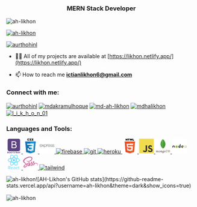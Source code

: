 <h3 align="center">MERN Stack Developer</h3>

<p align="left"> <img src="https://komarev.com/ghpvc/?username=ah-likhon&label=Profile%20views&color=0e75b6&style=flat" alt="ah-likhon" /> </p>

<p align="left"> <a href="https://github.com/ryo-ma/github-profile-trophy"><img src="https://github-profile-trophy.vercel.app/?username=ah-likhon" alt="ah-likhon" /></a> </p>

<p align="left"> <a href="https://twitter.com/aurthohinl" target="blank"><img src="https://img.shields.io/twitter/follow/aurthohinl?logo=twitter&style=for-the-badge" alt="aurthohinl" /></a> </p>

- 👨‍💻 All of my projects are available at [https://likhon.netlify.app/](https://likhon.netlify.app/)

- 📫 How to reach me **ictianlikhon6@gmail.com**

<h3 align="left">Connect with me:</h3>
<p align="left">
<a href="https://twitter.com/aurthohinl" target="blank"><img align="center" src="https://raw.githubusercontent.com/rahuldkjain/github-profile-readme-generator/master/src/images/icons/Social/twitter.svg" alt="aurthohinl" height="30" width="40" /></a>
<a href="https://linkedin.com/in/mdakramulhoque" target="blank"><img align="center" src="https://raw.githubusercontent.com/rahuldkjain/github-profile-readme-generator/master/src/images/icons/Social/linked-in-alt.svg" alt="mdakramulhoque" height="30" width="40" /></a>
<a href="https://stackoverflow.com/users/md-ah-likhon" target="blank"><img align="center" src="https://raw.githubusercontent.com/rahuldkjain/github-profile-readme-generator/master/src/images/icons/Social/stack-overflow.svg" alt="md-ah-likhon" height="30" width="40" /></a>
<a href="https://fb.com/mdhalikhon" target="blank"><img align="center" src="https://raw.githubusercontent.com/rahuldkjain/github-profile-readme-generator/master/src/images/icons/Social/facebook.svg" alt="mdhalikhon" height="30" width="40" /></a>
<a href="https://instagram.com/l_i_k_h_o_n_01" target="blank"><img align="center" src="https://raw.githubusercontent.com/rahuldkjain/github-profile-readme-generator/master/src/images/icons/Social/instagram.svg" alt="l_i_k_h_o_n_01" height="30" width="40" /></a>
</p>

<h3 align="left">Languages and Tools:</h3>
<p align="left"> <a href="https://getbootstrap.com" target="_blank" rel="noreferrer"> <img src="https://raw.githubusercontent.com/devicons/devicon/master/icons/bootstrap/bootstrap-plain-wordmark.svg" alt="bootstrap" width="40" height="40"/> </a> <a href="https://www.w3schools.com/css/" target="_blank" rel="noreferrer"> <img src="https://raw.githubusercontent.com/devicons/devicon/master/icons/css3/css3-original-wordmark.svg" alt="css3" width="40" height="40"/> </a> <a href="https://expressjs.com" target="_blank" rel="noreferrer"> <img src="https://raw.githubusercontent.com/devicons/devicon/master/icons/express/express-original-wordmark.svg" alt="express" width="40" height="40"/> </a> <a href="https://firebase.google.com/" target="_blank" rel="noreferrer"> <img src="https://www.vectorlogo.zone/logos/firebase/firebase-icon.svg" alt="firebase" width="40" height="40"/> </a> <a href="https://git-scm.com/" target="_blank" rel="noreferrer"> <img src="https://www.vectorlogo.zone/logos/git-scm/git-scm-icon.svg" alt="git" width="40" height="40"/> </a> <a href="https://heroku.com" target="_blank" rel="noreferrer"> <img src="https://www.vectorlogo.zone/logos/heroku/heroku-icon.svg" alt="heroku" width="40" height="40"/> </a> <a href="https://www.w3.org/html/" target="_blank" rel="noreferrer"> <img src="https://raw.githubusercontent.com/devicons/devicon/master/icons/html5/html5-original-wordmark.svg" alt="html5" width="40" height="40"/> </a> <a href="https://developer.mozilla.org/en-US/docs/Web/JavaScript" target="_blank" rel="noreferrer"> <img src="https://raw.githubusercontent.com/devicons/devicon/master/icons/javascript/javascript-original.svg" alt="javascript" width="40" height="40"/> </a> <a href="https://www.mongodb.com/" target="_blank" rel="noreferrer"> <img src="https://raw.githubusercontent.com/devicons/devicon/master/icons/mongodb/mongodb-original-wordmark.svg" alt="mongodb" width="40" height="40"/> </a> <a href="https://nodejs.org" target="_blank" rel="noreferrer"> <img src="https://raw.githubusercontent.com/devicons/devicon/master/icons/nodejs/nodejs-original-wordmark.svg" alt="nodejs" width="40" height="40"/> </a> <a href="https://reactjs.org/" target="_blank" rel="noreferrer"> <img src="https://raw.githubusercontent.com/devicons/devicon/master/icons/react/react-original-wordmark.svg" alt="react" width="40" height="40"/> </a> <a href="https://sass-lang.com" target="_blank" rel="noreferrer"> <img src="https://raw.githubusercontent.com/devicons/devicon/master/icons/sass/sass-original.svg" alt="sass" width="40" height="40"/> </a> <a href="https://tailwindcss.com/" target="_blank" rel="noreferrer"> <img src="https://www.vectorlogo.zone/logos/tailwindcss/tailwindcss-icon.svg" alt="tailwind" width="40" height="40"/> </a> </p>

<p><img align="left" src="https://github-readme-stats.vercel.app/api/top-langs?username=ah-likhon&show_icons=true&locale=en&layout=compact" alt="ah-likhon" /></p>
![AH-Likhon's GitHub stats](https://github-readme-stats.vercel.app/api?username=ah-likhon&theme=dark&show_icons=true)

<!-- <p>&nbsp;<img align="center" src="https://github-readme-stats.vercel.app/api?username=ah-likhon&show_icons=true&locale=en" alt="ah-likhon" /></p> -->

<p><img align="center" src="https://github-readme-streak-stats.herokuapp.com/?user=ah-likhon&" alt="ah-likhon" /></p>


